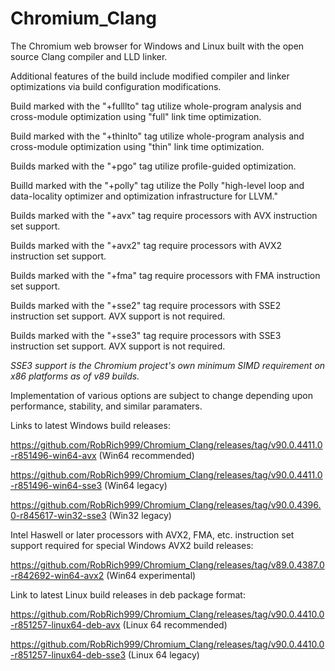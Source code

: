 # Chromium_Clang

The Chromium web browser for Windows and Linux built with the open source Clang compiler and LLD linker.

Additional features of the build include modified compiler and linker optimizations via build configuration modifications.

Build marked with the "+fulllto" tag utilize whole-program analysis and cross-module optimization using "full" link time optimization.

Build marked with the "+thinlto" tag utilize whole-program analysis and cross-module optimization using "thin" link time optimization.

Builds marked with the "+pgo" tag utilize profile-guided optimization.

Builld marked with the "+polly" tag utilize the Polly "high-level loop and data-locality optimizer and optimization infrastructure for LLVM."

Builds marked with the "+avx" tag require processors with AVX instruction set support.

Builds marked with the "+avx2" tag require processors with AVX2 instruction set support.

Builds marked with the "+fma" tag require processors with FMA instruction set support.

Builds marked with the "+sse2" tag require processors with SSE2 instruction set support. AVX support is not required.

Builds marked with the "+sse3" tag require processors with SSE3 instruction set support. AVX support is not required.

*SSE3 support is the Chromium project's own minimum SIMD requirement on x86 platforms as of v89 builds.*

Implementation of various options are subject to change depending upon performance, stability, and similar paramaters.

Links to latest Windows build releases:

https://github.com/RobRich999/Chromium_Clang/releases/tag/v90.0.4411.0-r851496-win64-avx (Win64 recommended)

https://github.com/RobRich999/Chromium_Clang/releases/tag/v90.0.4411.0-r851496-win64-sse3 (Win64 legacy)

https://github.com/RobRich999/Chromium_Clang/releases/tag/v90.0.4396.0-r845617-win32-sse3 (Win32 legacy)

Intel Haswell or later processors with AVX2, FMA, etc. instruction set support required for special Windows AVX2 build releases:

https://github.com/RobRich999/Chromium_Clang/releases/tag/v89.0.4387.0-r842692-win64-avx2 (Win64 experimental)

Link to latest Linux build releases in deb package format:

https://github.com/RobRich999/Chromium_Clang/releases/tag/v90.0.4410.0-r851257-linux64-deb-avx (Linux 64 recommended)

https://github.com/RobRich999/Chromium_Clang/releases/tag/v90.0.4410.0-r851257-linux64-deb-sse3 (Linux 64 legacy)
